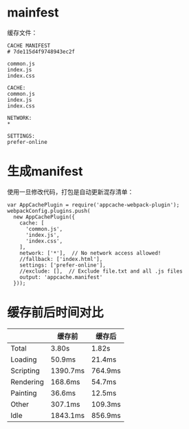 # mainfest
缓存文件：
```
CACHE MANIFEST
# 7de115d4f9748943ec2f

common.js
index.js
index.css

CACHE:
common.js
index.js
index.css

NETWORK:
*

SETTINGS:
prefer-online
```

# 生成manifest
使用一旦修改代码，打包是自动更新混存清单：
```
var AppCachePlugin = require('appcache-webpack-plugin');
webpackConfig.plugins.push(
  new AppCachePlugin({
    cache: [
      'common.js',
      'index.js',
      'index.css',
    ],
    network: ['*'],  // No network access allowed!
    //fallback: ['index.html'],
    settings: ['prefer-online'],
    //exclude: [],  // Exclude file.txt and all .js files
    output: 'appcache.manifest'
  }));
```

# 缓存前后时间对比
|  | 缓存前 | 缓存后 |
| ------| ------ | ------ |
| Total | 3.80s | 1.82s |
| Loading | 50.9ms | 21.4ms |
| Scripting | 1390.7ms | 764.9ms |
| Rendering | 168.6ms | 54.7ms |
| Painting | 36.6ms | 12.5ms |
| Other | 307.1ms | 109.3ms |
| Idle | 1843.1ms | 856.9ms |
